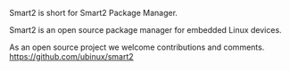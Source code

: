 Smart2 is short for Smart2 Package Manager.

Smart2 is an open source package manager for embedded Linux devices.

As an open source project we welcome contributions and comments.
https://github.com/ubinux/smart2





